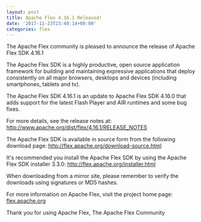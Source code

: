 ```yaml
---
layout: post
title: Apache Flex 4.16.1 Released!
date: '2017-11-23T23:40:14+00:00'
categories: flex
---
```

The Apache Flex community is pleased to announce the release of Apache Flex SDK 4.16.1

The Apache Flex SDK is a highly productive, open source application framework for building and maintaining expressive applications that deploy consistently on all major browsers, desktops and devices (including smartphones, tablets and tv). 

The Apache Flex SDK 4.16.1 is an update to Apache Flex SDK 4.16.0 that adds support for the latest Flash Player and AIR runtimes and some bug fixes. 

For more details, see the release notes at: <a href="http://www.apache.org/dist/flex/4.16.1/RELEASE_NOTES">http://www.apache.org/dist/flex/4.16.1/RELEASE_NOTES</a>

The Apache Flex SDK is available in source form from the following download page: 
<a href="http://flex.apache.org/download-source.html">http://flex.apache.org/download-source.html </a>

It's recommended you install the Apache Flex SDK by using the Apache Flex SDK installer 3.3.0: 
<a href="http://flex.apache.org/installer.html">http://flex.apache.org/installer.html </a>

When downloading from a mirror site, please remember to verify the downloads using signatures or MD5 hashes. 

For more information on Apache Flex, visit the project home page: 
<a href="http://flex.apache.org">flex.apache.org</a>

Thank you for using Apache Flex, 
The Apache Flex Community
